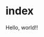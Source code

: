 # index
<!DOCTYPE html>
<html lang="en">
    <head>
        <title>Hello!</title>
    </head>
    <body>
        Hello, world!!
    </body>
</html>
